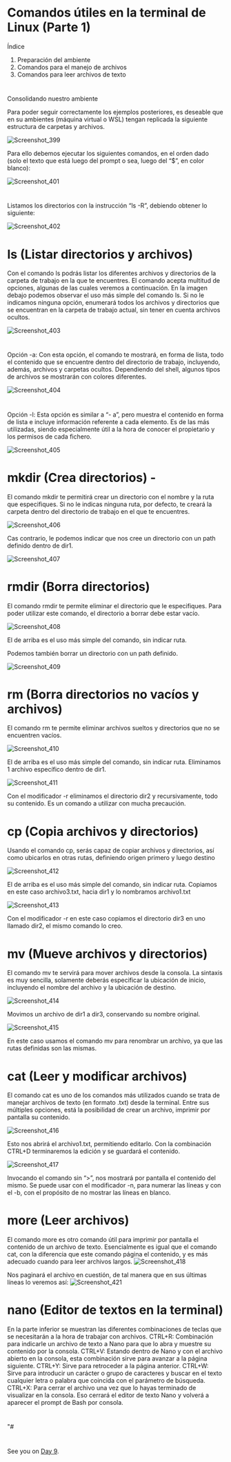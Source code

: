 
# Comandos útiles en la terminal de Linux  (Parte 1)

Índice

1. Preparación del ambiente
2. Comandos para el manejo de archivos
3. Comandos para leer archivos de texto

#
Consolidando nuestro ambiente

Para poder seguir correctamente los ejemplos posteriores, es deseable que en su ambientes (máquina virtual o WSL) tengan replicada la siguiente estructura de carpetas y archivos.

![Screenshot_399](https://user-images.githubusercontent.com/96561825/170118416-2712d8b2-f2a5-4e47-a001-7b9fc6c5b810.png)

Para ello debemos ejecutar los siguientes comandos, en el orden dado (solo el texto que está luego del prompt o sea, luego del “$”, en color blanco):

![Screenshot_401](https://user-images.githubusercontent.com/96561825/170118634-5ffd273f-74b2-47d6-b002-7c74bc64edeb.png)
#
Listamos los directorios con la instrucción “ls -R”, debiendo obtener lo siguiente:

![Screenshot_402](https://user-images.githubusercontent.com/96561825/170118793-be0cad4f-ddad-4844-b758-6d132b9c2852.png)
#
# ls (Listar directorios y archivos)
Con el comando ls podrás listar los diferentes archivos y directorios de la carpeta de trabajo en la que te encuentres. El comando acepta multitud de opciones, algunas de las cuales veremos a continuación. 
En la imagen debajo podemos observar el uso más simple del comando ls. Si no le indicamos ninguna opción, enumerará todos los archivos y directorios que se encuentran en la carpeta de trabajo actual, sin tener en cuenta archivos ocultos.

![Screenshot_403](https://user-images.githubusercontent.com/96561825/170118943-72aaaadb-68e8-494c-94f2-63ae06c496ce.png)
#
Opción -a: Con esta opción, el comando te mostrará, en forma de lista, todo el contenido que se encuentre dentro del directorio de trabajo, incluyendo, además, archivos y carpetas ocultos. Dependiendo del shell, algunos tipos de archivos se mostrarán con colores diferentes.

![Screenshot_404](https://user-images.githubusercontent.com/96561825/170119047-5351ecf7-97df-41f2-977e-386ba642c372.png)
#
Opción -l: Esta opción es similar a “- a”, pero muestra el contenido en forma de lista e incluye información referente a cada elemento.
Es de las más utilizadas, siendo especialmente útil a la hora de conocer el propietario y los permisos de cada fichero.

![Screenshot_405](https://user-images.githubusercontent.com/96561825/170119141-49edd860-17b4-402f-b786-f6e159681e80.png)
#
# mkdir (Crea directorios) - 
El comando mkdir te permitirá crear un directorio con el nombre y la ruta que especifiques. Si no le indicas ninguna ruta, por defecto, te creará la carpeta dentro del directorio de trabajo en el que te encuentres.

![Screenshot_406](https://user-images.githubusercontent.com/96561825/170119257-a7aab17e-9895-4bd0-a7a8-4458aaf9b6cb.png)

Cas contrario, le podemos indicar que nos cree un directorio con un path definido dentro de dir1.

![Screenshot_407](https://user-images.githubusercontent.com/96561825/170119380-7c0ea647-f350-4e15-9cd1-ce8d750c38eb.png)
#

# rmdir (Borra directorios)

El comando rmdir te permite eliminar el directorio que le especifiques. Para poder utilizar este comando, el directorio a borrar debe estar vacío.

![Screenshot_408](https://user-images.githubusercontent.com/96561825/170119724-6df95d05-f6a8-47fb-adba-97d58ce4c0d1.png)

El de arriba es el uso más simple del comando, sin indicar ruta.

Podemos también borrar un directorio con un path definido.

![Screenshot_409](https://user-images.githubusercontent.com/96561825/170119834-8fac1e2a-0405-4508-b137-f435de790bb4.png)
#
# rm (Borra directorios no vacíos y archivos)

El comando rm te permite eliminar archivos sueltos y directorios que no se encuentren vacíos.

![Screenshot_410](https://user-images.githubusercontent.com/96561825/170120010-23c5a130-cdc6-496c-8e1d-74391e9ef389.png)

El de arriba es el uso más simple del comando, sin indicar ruta.
Eliminamos 1 archivo específico dentro de dir1.

![Screenshot_411](https://user-images.githubusercontent.com/96561825/170120125-2f92daa3-3f27-4161-93e2-f03f17f84d3a.png)

Con el modificador -r eliminamos el directorio dir2 y recursivamente, todo su contenido. Es un comando a utilizar con mucha precaución.
#
# cp (Copia archivos y directorios)

Usando el comando cp, serás capaz de copiar archivos y directorios, así como ubicarlos en otras rutas, definiendo origen primero y luego destino 

![Screenshot_412](https://user-images.githubusercontent.com/96561825/170120326-6438d7ab-e257-4c96-afae-e21b9e8dbfca.png)


El de arriba es el uso más simple del comando, sin indicar ruta.
Copiamos en este caso archivo3.txt, hacia dir1 y lo nombramos archivo1.txt

![Screenshot_413](https://user-images.githubusercontent.com/96561825/170120338-1be1ea92-a258-4cdb-b004-036da8c0eaa4.png)

Con el modificador -r en este caso copiamos el directorio dir3 en uno llamado dir2, el mismo comando lo creo.
#
# mv (Mueve archivos y directorios)

El comando mv te servirá para mover archivos desde la consola. 
La sintaxis es muy sencilla, solamente deberás especificar la ubicación de inicio, incluyendo el nombre del archivo y la ubicación de destino.

![Screenshot_414](https://user-images.githubusercontent.com/96561825/170130997-5d9bacde-c926-408e-a469-6c7c69b7d86a.png)

Movimos un archivo de dir1 a dir3, conservando su nombre  original.

![Screenshot_415](https://user-images.githubusercontent.com/96561825/170131018-16a43d94-119d-4d22-9ab3-2eb342744681.png)

En este caso usamos el comando mv para renombrar un archivo, ya que las rutas definidas son las mismas.
#

# cat (Leer y modificar archivos)

El comando cat es uno de los comandos más utilizados cuando se trata de manejar archivos de texto (en formato .txt) desde la terminal.
Entre sus múltiples opciones, está la posibilidad de crear un archivo, imprimir por pantalla su contenido.

![Screenshot_416](https://user-images.githubusercontent.com/96561825/170132054-ef98d498-462a-4457-9588-550c546e14f2.png)

Esto nos abrirá el archivo1.txt, permitiendo editarlo. Con la combinación CTRL+D terminaremos la edición y se guardará el contenido.

![Screenshot_417](https://user-images.githubusercontent.com/96561825/170132067-0112b87f-86e2-4b6c-be44-d31e9222e8aa.png)

Invocando el comando sin “>”, nos mostrará por pantalla el contenido del mismo. Se puede usar con el modificador -n, para numerar las líneas y con el
-b, con el propósito de no mostrar las líneas en blanco.
#
# more (Leer archivos)
El comando more es otro comando útil para imprimir por pantalla el contenido de un archivo de texto. Esencialmente es igual que el comando cat, con la diferencia que este comando página el contenido, y es más adecuado cuando para leer archivos largos.
![Screenshot_418](https://user-images.githubusercontent.com/96561825/170132323-ee2aa09f-bf85-403e-8afa-27c66cb5f502.png)


Nos paginará el archivo en cuestión, de tal manera que en sus últimas líneas lo veremos así:
![Screenshot_421](https://user-images.githubusercontent.com/96561825/170132332-a79f2368-817a-4a4f-8cd6-5f23af97166a.png)
#

# nano (Editor de textos en la terminal)

En la parte inferior se muestran las diferentes combinaciones de teclas que se necesitarán a la hora de trabajar con archivos.
CTRL+R: Combinación para indicarle un archivo de texto a Nano para que lo abra y muestre su contenido por la consola.
CTRL+V: Estando dentro de Nano y con el archivo abierto en la consola, esta combinación sirve para avanzar a la página siguiente.
CTRL+Y: Sirve para retroceder a la página anterior.
CTRL+W: Sirve para introducir un carácter o grupo de caracteres y buscar en el texto cualquier letra o palabra que coincida con el parámetro de búsqueda.
CTRL+X: Para cerrar el archivo una vez que lo hayas terminado de visualizar en la consola. Eso cerrará el editor de texto Nano y volverá a aparecer el prompt de Bash por consola.

#













"#
#
#
#
#
#
##
#
#
#
##




See you on [Day 9](day09.md).


